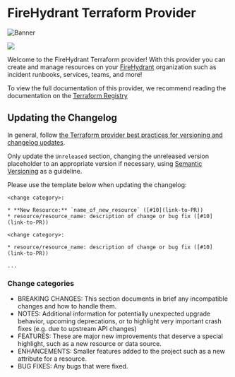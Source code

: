 # FireHydrant Terraform Provider

![Banner](images/terraform-firehydrant.png)

![](https://github.com/firehydrant/terraform-provider-firehydrant/actions/workflows/ci.yml/badge.svg)

Welcome to the FireHydrant Terraform provider! With this provider you can create and manage resources on your [FireHydrant](https://www.firehydrant.io) organization such as incident runbooks, services, teams, and more!

To view the full documentation of this provider, we recommend reading the documentation on the [Terraform Registry](https://registry.terraform.io/providers/firehydrant/firehydrant/latest)

## Updating the Changelog

In general, follow 
[the Terraform provider best practices for versioning and changelog updates](https://www.terraform.io/plugin/sdkv2/best-practices/versioning).

Only update the `Unreleased` section, changing the unreleased version placeholder to an appropriate version if necessary, 
using [Semantic Versioning](https://semver.org/) as a guideline.

Please use the template below when updating the changelog:
```
<change category>:

* **New Resource:** `name_of_new_resource` ([#10](link-to-PR))
* resource/resource_name: description of change or bug fix ([#10](link-to-PR))

<change category>:

* resource/resource_name: description of change or bug fix ([#10](link-to-PR))

...
```

### Change categories

- BREAKING CHANGES: This section documents in brief any incompatible changes and how to handle them.
- NOTES: Additional information for potentially unexpected upgrade behavior, upcoming deprecations, or to highlight very important crash fixes (e.g. due to upstream API changes)
- FEATURES: These are major new improvements that deserve a special highlight, such as a new resource or data source.
- ENHANCEMENTS: Smaller features added to the project such as a new attribute for a resource.
- BUG FIXES: Any bugs that were fixed.